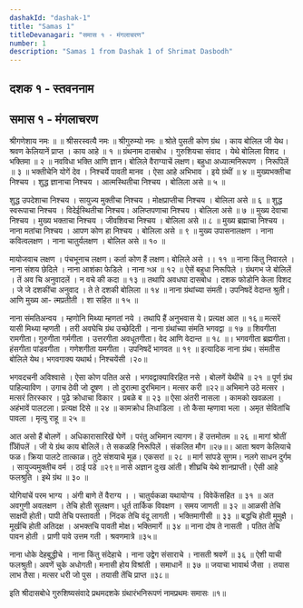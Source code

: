 ```yaml
---
dashakId: "dashak-1"
title: "Samas 1"
titleDevanagari: "समास १ - मंगलाचरण"
number: 1
description: "Samas 1 from Dashak 1 of Shrimat Dasbodh"
---
```


## दशक १ - स्तवननाम 
## समास १ - मंगलाचरण 


श्रीगणेशाय नमः ॥ ॥ श्रीसरस्वत्यै नमः ॥ श्रीगुरुम्यो नमः ॥ 
श्रोते पुसती कोण ग्रंथ । काय बोलिल जी येथ। श्रवण केलियानें प्राप्त । काय आहे ॥ १ ॥ 
ग्रंथनाम दासबोध । गुरुशियचा संवाद । येथे बोलिला विशद । भक्तिमा ॥ २ ॥ नवविधा भक्ति आणि ज्ञान। बोलिले वैराग्याचें लक्षण। बहुधा अध्यात्मनिरूपण । निरूपिलें ॥ ३ ॥ 
भक्तीचेनि योगें देव । निश्चर्ये पावती मानव । ऐसा आहे अभिभाव । इये ग्रंथीं ॥ ४ ॥ 
मुख्यभक्तीचा निश्चय । शुद्ध ज्ञानाचा निश्चय । आत्मस्थितीचा निश्चय । बोलिला असे ॥ ५ ॥ 

शुद्ध उपदेशाचा निश्चय । सायुज्य मुक्तीचा निश्चय । मोक्षप्राप्तीचा निश्चय । बोलिला असे ॥ ६ ॥ 
शुद्ध स्वरूपाचा निश्चय । विदेईस्थितीचा निश्चय। अलिप्तपणाचा निश्चय । बोलिला असे ॥ ७ ॥ 
मुख्य देवाचा निश्चय । मुख्य भक्ताचा निश्चय । जीवशिवचा निश्चय । बोलिला
असे ॥ ८ ॥ 
मुख्य ब्रह्माचा निश्चय । नाना मतांचा निश्चय । आपण कोण
हा निश्चय । बोलिला असे ॥ ९ ॥ 
मुख्य उपासनालक्षण । नाना कवित्वलक्षण । नाना चातुर्यलक्षण । बोलिल असे ॥ १० ॥ 

मायोजवाच लक्षण । पंचभूनाच लक्षण। कर्ता कोण हैं लक्षण। बोलिले असे ।। ११ ॥ 
नाना किंतु निवारले । नाना संशय छेदिले । नाना आशंका फेडिले । नाना সअ ॥ १२ ॥ 
ऐसें बहुधा निरूपिले । ग्रंथगभ जे बोलिलें । तें अव चि
अनुवादलें । न वचे की कदा ॥ १३ ॥ 
तथापि अवधघा दासबोध । दशक फोडोनि केला विशद । जे जे दशकींचा अनुवाद । ते ते दशकी बोलिला
॥ १४ ॥ 
नाना ग्रंथांच्या संमती। उपनिषदें वेदान्त श्रुती। आणि मुख्य आ- त्मप्रतीती । शा सहित ॥ १५ ॥ 

नाना संमतिअन्वय । म्हणोनि मिथ्या म्हणतां नये । तथापि हैं अनुभवास ये। प्रत्यक्ष आत ॥ १६॥ 
मत्सरें यासी मिथ्या म्हणती । तरी अवघेचि ग्रंथ उच्छेदिती । नाना ग्रंथांच्या संमति भगवद्वा ॥ १७ ॥ 
शिवगीता रामगीता। गुरुगीता गर्मगीता । उत्तरगीता अवधूतगीता। वेद आणि वेदान्त ॥ १८ ॥। 
भगवगीता ब्रह्मगीता। हंसगीता पांडवगीता । गणेशगीता यमगीता । उपनिषदें भागवत ॥ १९ ॥ 
इत्यादिक नाना ग्रंथ। संमतीस बोलिले येथ। भगवगाक्य यथार्थ। निश्चयेंसी
।२०॥ 

भगवदचनी अविश्वासे । ऐसा कोण पतित असे । भगवद्वाक्याविरहित
नसे । बोलणें येथींचे ॥ २१ ॥ 
पूर्ण ग्रंथ पाहिल्याविण । उगाच ठेवी जो दूषण । तो दुरात्मा दुरभिमान। मत्सर करी ॥२२॥ 
अभिमाने उठे मत्सर । मत्सरं तिरस्कार । पुढे क्रोधाचा विकार । प्रबळे ब ॥ २३ ॥ 
ऐसा अंतरी नासला । कामको खवळला । अहंभावें पालटला। प्रत्यक्ष दिसे ॥ २४ ॥ कामक्रोध लिधाडिला । तो कैसा म्हणावा भला । अमृत सेवितांचि पावला । मृत्यु राहू ॥ २५ ॥ 

आत असो हैं बोलणें । अधिकारासारिखें घेणें । परंतु अभिमान त्यागण। हें उत्तमोतम ॥ २६ ॥ 
मागां श्रोतीं ऑििपलें । जी ये ग्रंथ काय बोलिलें। ते सकळहि निरूपिलें । संकलित मौग ॥२७॥। 
आता श्रवण केलियाचे फळ। क्रिया पालटे तात्काळ। तुटे संशयाचे मूळ। एकसरां
॥ २८ ॥ 
मार्ग सांपडे सुगम। नलगे साधन दुर्गम । सायुज्यमुक्तीच वर्म । ठाई पडे ॥२९॥
नासे अज्ञान दुःख आंती। शीघ्रचि येथे शानप्राप्ती। ऐसी आहे फलश्रुति । इथे ग्रंथ ॥ ३० ॥ 

योगियांचें परम भाग्य । अंगी बाणे तें वैराग्य । । चातुर्यकळा यथायोग्य । विवेकेंसहित ॥ ३१ ॥ 
अत अवगुणी अवलक्षण । तेचि होती सुलक्षण। धूर्त तार्किक विवक्षण । समय जाणती
॥ ३२ ॥ 
आळसी तेचि साक्षपी होती। पापी तेचि पस्तावती । निंदक तेचि वंदू लागती । भक्तिमागीसी ॥ ३३ ॥ 
बद्धचि होती मुमुक्षै । मूर्खचि होती अतिदक्ष । अभक्तचि पावती मोक्ष। भक्तिमार्गे ॥ ३४ ॥ 
नाना दोष ते नासती । पतित तेचि पावन होती । प्राणी पावे उत्तम गती । श्रवणमात्रे ॥३५॥ 

नाना धोके देहबुद्धीचे । नाना किंतु संदेहाचे । नाना उद्वेग संसाराचे । नासती श्रवणें ॥ ३६ ॥ 
ऐशी याची फलश्रुती। अवणें चुके अधोगती। मनासी होय विश्रांती । समाधानें ॥ ३७ ॥ 
जयाचा भावार्थ जैसा । तयास लाभ तैसा। मत्सर धरी जो पुस । तयासी तेंचि प्राप्त ॥३८॥

इति श्रीदासबोधे गुरुशिष्यसंवादे प्रथमदशके ग्रंथारंभनिरूपणं नामप्रथमः समासः ॥१॥

